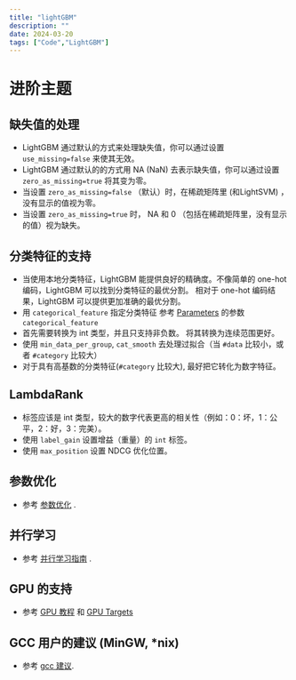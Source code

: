 ```yaml
---
title: "lightGBM"
description: ""
date: 2024-03-20
tags: ["Code","LightGBM"]
---
```


# 进阶主题

## 缺失值的处理

*   LightGBM 通过默认的方式来处理缺失值，你可以通过设置 `use_missing=false` 来使其无效。
*   LightGBM 通过默认的的方式用 NA (NaN) 去表示缺失值，你可以通过设置 `zero_as_missing=true` 将其变为零。
*   当设置 `zero_as_missing=false` （默认）时，在稀疏矩阵里 (和LightSVM) ，没有显示的值视为零。
*   当设置 `zero_as_missing=true` 时， NA 和 0 （包括在稀疏矩阵里，没有显示的值）视为缺失。

## 分类特征的支持

*   当使用本地分类特征，LightGBM 能提供良好的精确度。不像简单的 one-hot 编码，LightGBM 可以找到分类特征的最优分割。 相对于 one-hot 编码结果，LightGBM 可以提供更加准确的最优分割。
*   用 `categorical_feature` 指定分类特征 参考 [Parameters](./Parameters.rst) 的参数 `categorical_feature`
*   首先需要转换为 int 类型，并且只支持非负数。 将其转换为连续范围更好。
*   使用 `min_data_per_group`, `cat_smooth` 去处理过拟合（当 `#data` 比较小，或者 `#category` 比较大）
*   对于具有高基数的分类特征(`#category` 比较大), 最好把它转化为数字特征。

## LambdaRank

*   标签应该是 int 类型，较大的数字代表更高的相关性（例如：0：坏，1：公平，2：好，3：完美）。
*   使用 `label_gain` 设置增益（重量）的 `int` 标签。
*   使用 `max_position` 设置 NDCG 优化位置。

## 参数优化

*   参考 [参数优化](./Parameters-Tuning.rst) .

## 并行学习

*   参考 [并行学习指南](./Parallel-Learning-Guide.rst) .

## GPU 的支持

*   参考 [GPU 教程](./GPU-Tutorial.rst) 和 [GPU Targets](./GPU-Targets.rst)

## GCC 用户的建议 (MinGW, *nix)

*   参考 [gcc 建议](./gcc-Tips.rst).